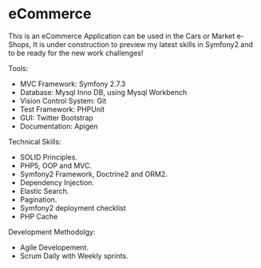 # eCommerce

This is an eCommerce Application can be used in the Cars or Market e-Shops, It is under construction to preview my latest skills in Symfony2 and to be ready for the new work challenges!

Tools:
- MVC Framework: Symfony 2.7.3
- Database: Mysql Inno DB, using Mysql Workbench
- Vision Control System: Git
- Test Framework: PHPUnit
- GUI: Twitter Bootstrap
- Documentation: Apigen


Technical Skills:
- SOLID Principles.
- PHP5, OOP and MVC.
- Symfony2 Framework, Doctrine2 and ORM2.
- Dependency Injection.
- Elastic Search.
- Pagination.
- Symfony2 deployment checklist
- PHP Cache

Development Methodolgy:
- Agile Developement.
- Scrum Daily with Weekly sprints.
